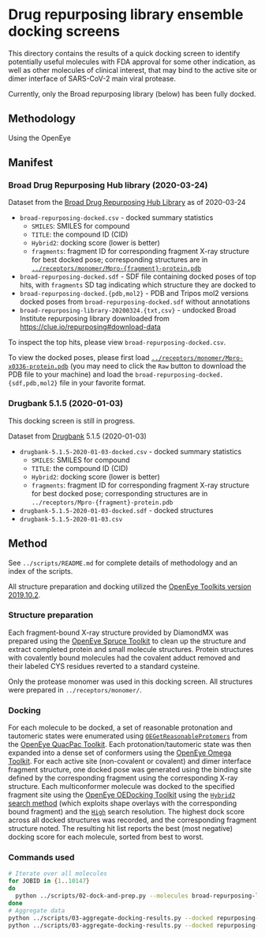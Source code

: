 # Drug repurposing library ensemble docking screens

This directory contains the results of a quick docking screen to identify potentially useful molecules with FDA approval for some other indication, as well as other molecules of clinical interest, that may bind to the active site or dimer interface of SARS-CoV-2 main viral protease.

Currently, only the Broad repurposing library (below) has been fully docked.

## Methodology

Using the OpenEye

## Manifest

### Broad Drug Repurposing Hub library (2020-03-24)

Dataset from the [Broad Drug Repurposing Hub Library](https://clue.io/repurposing) as of 2020-03-24

* `broad-repurposing-docked.csv` - docked summary statistics
  * `SMILES`: SMILES for compound
  * `TITLE`: the compound ID (CID)
  * `Hybrid2`: docking score (lower is better)
  * `fragments`: fragment ID for corresponding fragment X-ray structure for best docked pose; corresponding structures are in [`../receptors/monomer/Mpro-{fragment}-protein.pdb`](https://github.com/FoldingAtHome/covid-moonshot/tree/master/receptors/monomer)
* `broad-repurposing-docked.sdf` - SDF file containing docked poses of top hits, with `fragments` SD tag indicating which structure they are docked to
* `broad-repurposing-docked.{pdb,mol2}` - PDB and Tripos mol2 versions docked poses from `broad-repurposing-docked.sdf` without annotations
* `broad-repurposing-library-20200324.{txt,csv}` - undocked Broad Institute repurposing library downloaded from https://clue.io/repurposing#download-data

To inspect the top hits, please view `broad-repurposing-docked.csv`.

To view the docked poses, please first load [`../receptors/monomer/Mpro-x0336-protein.pdb`](`broad-repurposing-docked.csv`) (you may need to click the `Raw` button to download the PDB file to your machine) and load the `broad-repurposing-docked.{sdf,pdb,mol2}` file in your favorite format.

### Drugbank 5.1.5 (2020-01-03)

This docking screen is still in progress.

Dataset from [Drugbank](https://www.drugbank.ca/releases/latest#structures) 5.1.5 (2020-01-03)

* `drugbank-5.1.5-2020-01-03-docked.csv` - docked summary statistics
  * `SMILES`: SMILES for compound
  * `TITLE`: the compound ID (CID)
  * `Hybrid2`: docking score (lower is better)
  * `fragments`: fragment ID for corresponding fragment X-ray structure for best docked pose; corresponding structures are in `../receptors/Mpro-{fragment}-protein.pdb`
* `drugbank-5.1.5-2020-01-03-docked.sdf` - docked structures
* `drugbank-5.1.5-2020-01-03.csv`

## Method

See `../scripts/README.md` for complete details of methodology and an index of the scripts.

All structure preparation and docking utilized the [OpenEye Toolkits version 2019.10.2](https://docs.eyesopen.com/toolkits/python/releasenotes/releasenotes/index.html#release-highlights-2019-oct).


### Structure preparation

Each fragment-bound X-ray structure provided by DiamondMX was prepared using the [OpenEye Spruce Toolkit](https://docs.eyesopen.com/toolkits/python/sprucetk/index.html) to clean up the structure and extract completed protein and small molecule structures.
Protein structures with covalently bound molecules had the covalent adduct removed and their labeled CYS residues reverted to a standard cysteine.

Only the protease monomer was used in this docking screen.
All structures were prepared in `../receptors/monomer/`.


### Docking

For each molecule to be docked, a set of reasonable protonation and tautomeric states were enumerated using [`OEGetReasonableProtomers`](https://docs.eyesopen.com/toolkits/python/quacpactk/OEProtonFunctions/OEGetReasonableProtomers.html#OEProton::OEGetReasonableProtomers) from the [OpenEye QuacPac Toolkit](https://docs.eyesopen.com/toolkits/python/quacpactk/index.html).
Each protonation/tautomeric state was then expanded into a dense set of conformers using the [OpenEye Omega Toolkit](https://docs.eyesopen.com/toolkits/python/omegatk/index.html).
For each active site (non-covalent or covalent) and dimer interface fragment structure, one docked pose was generated using the binding site defined by the corresponding fragment using the corresponding X-ray structure.
Each multiconformer molecule was docked to the specified fragment site using the [OpenEye OEDocking Toolkit](https://docs.eyesopen.com/toolkits/python/dockingtk/index.html) using the [`Hybrid2` search method](https://docs.eyesopen.com/toolkits/python/dockingtk/docking.html#hybrid-method) (which exploits shape overlays with the corresponding bound fragment) and the [`High`](https://docs.eyesopen.com/toolkits/python/dockingtk/OEDockingConstants/OESearchResolution.html#OEDocking::OESearchResolution::High) search resolution.
The highest dock score across all docked structures was recorded, and the corresponding fragment structure noted.
The resulting hit list reports the best (most negative) docking score for each molecule, sorted from best to worst.

### Commands used

```bash
# Iterate over all molecules
for JOBID in {1..10147}
do
  python ../scripts/02-dock-and-prep.py --molecules broad-repurposing-library-20200324.csv --receptors ../receptors --output repurposing-screen-docked --index $JOBID
done
# Aggregate data
python ../scripts/03-aggregate-docking-results.py --docked repurposing-screen-docked --output broad-repurposing-docked.csv --clean
python ../scripts/03-aggregate-docking-results.py --docked repurposing-screen-docked --output broad-repurposing-docked.sdf
```
